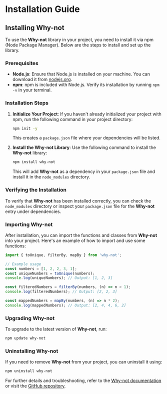 # Installation Guide

## Installing Why-not

To use the **Why-not** library in your project, you need to install it via npm (Node Package Manager). Below are the steps to install and set up the library.

### Prerequisites

- **Node.js**: Ensure that Node.js is installed on your machine. You can download it from [nodejs.org](https://nodejs.org/).
- **npm**: npm is included with Node.js. Verify its installation by running `npm -v` in your terminal.

### Installation Steps

1. **Initialize Your Project**:
   If you haven't already initialized your project with npm, run the following command in your project directory:

   ```sh
   npm init -y
   ```

   This creates a `package.json` file where your dependencies will be listed.

2. **Install the Why-not Library**:
   Use the following command to install the **Why-not** library:
   ```sh
   npm install why-not
   ```
   This will add **Why-not** as a dependency in your `package.json` file and install it in the `node_modules` directory.

### Verifying the Installation

To verify that **Why-not** has been installed correctly, you can check the `node_modules` directory or inspect your `package.json` file for the **Why-not** entry under dependencies.

### Importing Why-not

After installation, you can import the functions and classes from **Why-not** into your project. Here's an example of how to import and use some functions:

```js
import { toUnique, filterBy, mapBy } from 'why-not';

// Example usage
const numbers = [1, 2, 2, 3, 1];
const uniqueNumbers = toUnique(numbers);
console.log(uniqueNumbers); // Output: [1, 2, 3]

const filteredNumbers = filterBy(numbers, (n) => n > 1);
console.log(filteredNumbers); // Output: [2, 2, 3]

const mappedNumbers = mapBy(numbers, (n) => n * 2);
console.log(mappedNumbers); // Output: [2, 4, 4, 6, 2]
```

### Upgrading Why-not

To upgrade to the latest version of **Why-not**, run:

```sh
npm update why-not
```

### Uninstalling Why-not

If you need to remove **Why-not** from your project, you can uninstall it using:

```sh
npm uninstall why-not
```

For further details and troubleshooting, refer to the [Why-not documentation](introduction.md) or visit the [GitHub repository](https://github.com/Naveen2070/why-not).
